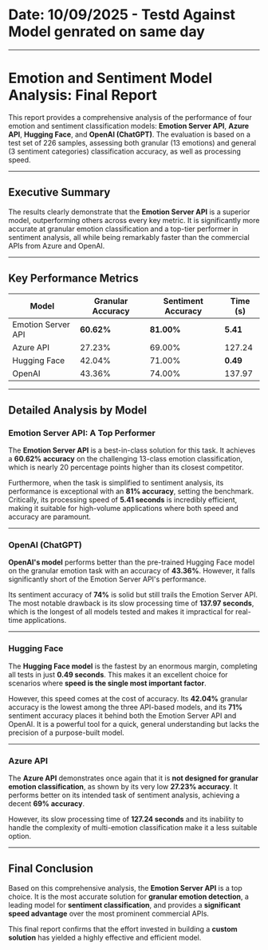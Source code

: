 # Date: 10/09/2025 - Testd Against Model genrated on same day 
---
# Emotion and Sentiment Model Analysis: Final Report

This report provides a comprehensive analysis of the performance of four emotion and sentiment classification models: **Emotion Server API**, **Azure API**, **Hugging Face**, and **OpenAI (ChatGPT)**. The evaluation is based on a test set of 226 samples, assessing both granular (13 emotions) and general (3 sentiment categories) classification accuracy, as well as processing speed.

---

## Executive Summary

The results clearly demonstrate that the **Emotion Server API** is a superior model, outperforming others across every key metric. It is significantly more accurate at granular emotion classification and a top-tier performer in sentiment analysis, all while being remarkably faster than the commercial APIs from Azure and OpenAI.

---

## Key Performance Metrics

| Model              | Granular Accuracy | Sentiment Accuracy | Time (s) |
|--------------------|-------------------|---------------------|----------|
| Emotion Server API | **60.62%**        | **81.00%**          | **5.41** |
| Azure API          | 27.23%            | 69.00%              | 127.24   |
| Hugging Face       | 42.04%            | 71.00%              | **0.49** |
| OpenAI             | 43.36%            | 74.00%              | 137.97   |

---

## Detailed Analysis by Model

### Emotion Server API: A Top Performer

The **Emotion Server API** is a best-in-class solution for this task. It achieves a **60.62% accuracy** on the challenging 13-class emotion classification, which is nearly 20 percentage points higher than its closest competitor.

Furthermore, when the task is simplified to sentiment analysis, its performance is exceptional with an **81% accuracy**, setting the benchmark. Critically, its processing speed of **5.41 seconds** is incredibly efficient, making it suitable for high-volume applications where both speed and accuracy are paramount.

---

### OpenAI (ChatGPT)

**OpenAI's model** performs better than the pre-trained Hugging Face model on the granular emotion task with an accuracy of **43.36%**. However, it falls significantly short of the Emotion Server API's performance.

Its sentiment accuracy of **74%** is solid but still trails the Emotion Server API. The most notable drawback is its slow processing time of **137.97 seconds**, which is the longest of all models tested and makes it impractical for real-time applications.

---

### Hugging Face

The **Hugging Face model** is the fastest by an enormous margin, completing all tests in just **0.49 seconds**. This makes it an excellent choice for scenarios where **speed is the single most important factor**.

However, this speed comes at the cost of accuracy. Its **42.04%** granular accuracy is the lowest among the three API-based models, and its **71%** sentiment accuracy places it behind both the Emotion Server API and OpenAI. It is a powerful tool for a quick, general understanding but lacks the precision of a purpose-built model.

---

### Azure API

The **Azure API** demonstrates once again that it is **not designed for granular emotion classification**, as shown by its very low **27.23% accuracy**. It performs better on its intended task of sentiment analysis, achieving a decent **69% accuracy**.

However, its slow processing time of **127.24 seconds** and its inability to handle the complexity of multi-emotion classification make it a less suitable option.

---

## Final Conclusion

Based on this comprehensive analysis, the **Emotion Server API** is a top choice. It is the most accurate solution for **granular emotion detection**, a leading model for **sentiment classification**, and provides a **significant speed advantage** over the most prominent commercial APIs.

This final report confirms that the effort invested in building a **custom solution** has yielded a highly effective and efficient model.

